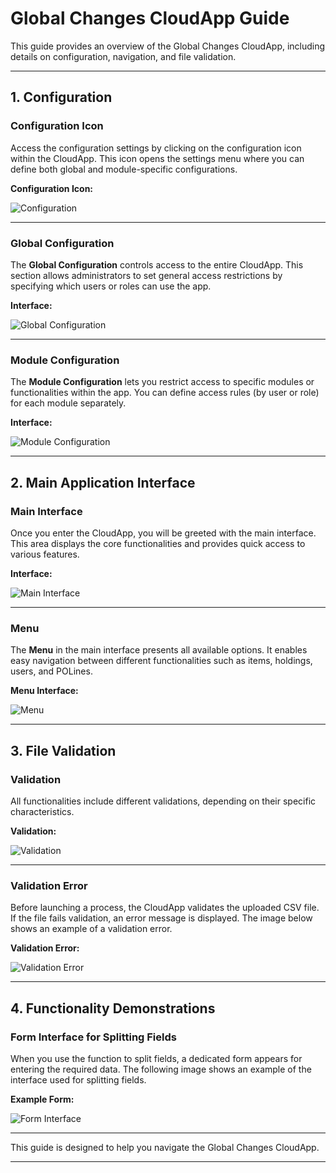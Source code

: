 # Global Changes CloudApp Guide

This guide provides an overview of the Global Changes CloudApp, including details on configuration, navigation, and file validation.

---

## 1. Configuration

### Configuration Icon
Access the configuration settings by clicking on the configuration icon within the CloudApp. This icon opens the settings menu where you can define both global and module-specific configurations.

**Configuration Icon:**

![Configuration](img/configuration.png)

---

### Global Configuration
The **Global Configuration** controls access to the entire CloudApp. This section allows administrators to set general access restrictions by specifying which users or roles can use the app.

**Interface:**

![Global Configuration](img/global_configuration.png)

---

### Module Configuration
The **Module Configuration** lets you restrict access to specific modules or functionalities within the app. You can define access rules (by user or role) for each module separately.

**Interface:**

![Module Configuration](img/module_configuration.png)

---

## 2. Main Application Interface

### Main Interface
Once you enter the CloudApp, you will be greeted with the main interface. This area displays the core functionalities and provides quick access to various features.

**Interface:**

![Main Interface](img/main_interface.png)

---

### Menu
The **Menu** in the main interface presents all available options. It enables easy navigation between different functionalities such as items, holdings, users, and POLines.

**Menu Interface:**

![Menu](img/menu.png)

---

## 3. File Validation

### Validation
All functionalities include different validations, depending on their specific characteristics.

**Validation:**

![Validation](img/validation.png)

---

### Validation Error
Before launching a process, the CloudApp validates the uploaded CSV file. If the file fails validation, an error message is displayed. The image below shows an example of a validation error.

**Validation Error:**

![Validation Error](img/validation_error.png)

---

## 4. Functionality Demonstrations

### Form Interface for Splitting Fields
When you use the function to split fields, a dedicated form appears for entering the required data. The following image shows an example of the interface used for splitting fields.

**Example Form:**

![Form Interface](img/form_interface.png)

---


This guide is designed to help you navigate the Global Changes CloudApp.

---

